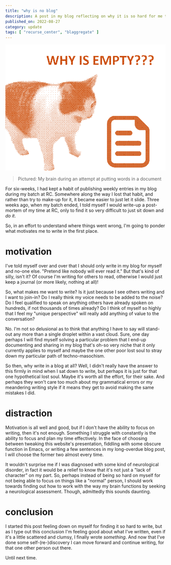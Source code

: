 ```yaml
---
title: "why is no blog"
description: A post in my blog reflecting on why it is so hard for me to write in my blog.
published_on: 2022-08-27
category: update
tags: [ "recurse_center", "blaggregate" ]
---
```


![a cat with its mouth and eyes wide open as if screaming at a "new document" icon with the word "WHY IS EMPTY???" displayed along the top of the image](./whyemptydoc.png)

> Pictured: My brain during an attempt at putting words in a document

For six-weeks, I had kept a habit of publishing weekly entries in my blog during my batch at RC. Somewhere along the way I lost that habit, and rather than try to make-up for it, it became easier to just let it slide. Three weeks ago, when my batch ended, I told myself I would write-up a post-mortem of my time at RC, only to find it so very difficult to just sit down and *do it*.

So, in an effort to understand where things went wrong, I'm going to ponder what motivates me to write in the first place.

# motivation

I've told myself over and over that I should only write in my blog for myself and no-one else. "Pretend like nobody will ever read it." But that's kind of silly, isn't it? Of course I'm writing for others to read, otherwise I would just keep a journal (or more likely, nothing at all)!

So, what makes me want to write? Is it just because I see others writing and I want to join-in? Do I really think my voice needs to be added to the noise? Do I feel qualified to speak on anything others have already spoken on hundreds, if not thousands of times already? Do I think of myself so highly that I feel my "unique perspective" will really add anything of value to the conversation?

No. I'm not so delusional as to think that anything I have to say will stand-out any more than a single droplet within a vast cloud. Sure, one day perhaps I will find myself solving a particular problem that I end-up documenting and sharing in my blog that's oh-so very niche that it only currently applies to myself and maybe the one other poor lost soul to stray down my particular path of techno-masochism.

So then, why write in a blog at all? Well, I didn't really have the answer to this firmly in mind when I sat down to write, but perhaps it is just for that one hypothetical lost soul. Maybe it's worth all the effort, for their sake. And perhaps they won't care too much about my grammatical errors or my meandering writing style if it means they get to avoid making the same mistakes I did.

# distraction

Motivation is all well and good, but if I don't have the ability to focus on writing, then it's not enough. Something I struggle with constantly is the ability to focus and plan my time effectively. In the face of choosing between tweaking this website's presentation, fiddling with some obscure function in Emacs, or writing a few sentences in my long-overdue blog post, I will choose the former two almost every time.

It wouldn't surprise me if I was diagnosed with some kind of neurological disorder, in fact it would be a relief to know that it's not just a "lack of character" on my part. So, perhaps instead of being so hard on myself for not being able to focus on things like a "normal" person, I should work towards finding out how to work with the way my brain functions by seeking a neurological assessment. Though, admittedly this sounds daunting.

# conclusion

I started this post feeling down on myself for finding it so hard to write, but as I type out this conclusion I'm feeling good about what I've written, even if it's a little scattered and clumsy, I finally wrote *something*. And now that I've done some self-(re-)discovery I can move forward and continue writing, for that one other person out there.

Until next time.
